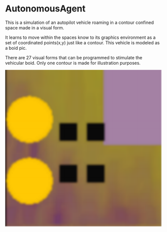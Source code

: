 # AutonomousAgent

This is a simulation of an autopilot vehicle roaming in a contour confined space made in a visual form.

It learns to move within the spaces know to its graphics environment as a set of coordinated points(x,y) just like a contour. This vehicle is modeled as a boid pic.

There are 27 visual forms that can be programmed to stimulate the vehicular boid.
Only one contour is made for illustration purposes.

<img src="https://github.com/fanhubgt/AutonomousAgent/blob/83f8aa8476f3d699ff77770f254e822c1c56e2ad/block1.png"/>
